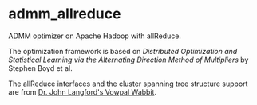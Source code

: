 admm_allreduce
==============

ADMM optimizer on Apache Hadoop with allReduce.

The optimization framework is based on *Distributed Optimization and Statistical Learning via the Alternating Direction Method of Multipliers* by Stephen Boyd et al.

The allReduce interfaces and the cluster spanning tree structure support are from [Dr. John Langford's Vowpal Wabbit](https://github.com/JohnLangford/vowpal_wabbit). 


